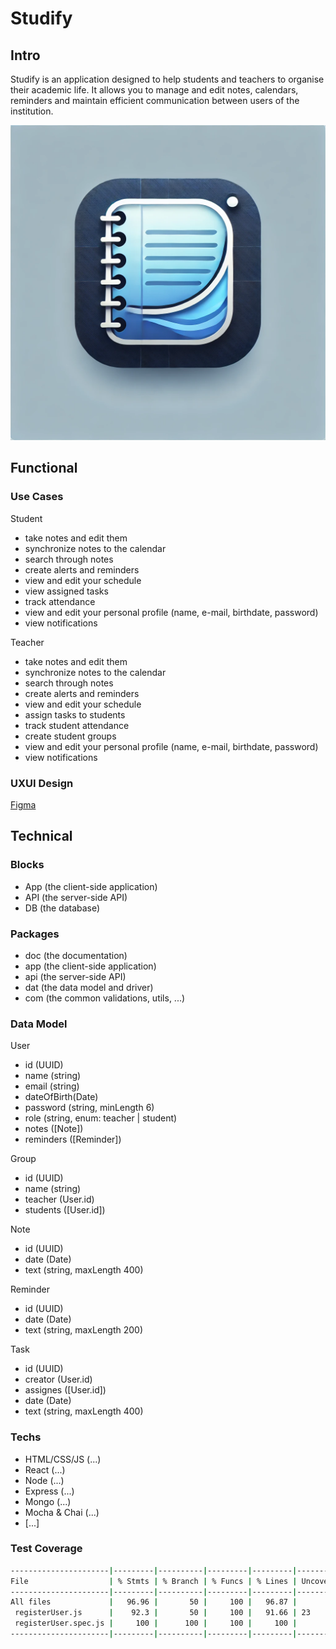 # Studify

## Intro
Studify is an application designed to help students and teachers to organise their academic life. It allows you to manage and edit notes, calendars, reminders and maintain efficient communication between users of the institution.

![alt text](Studify_logo_.png)

## Functional

### Use Cases

Student
- take notes and edit them
- synchronize notes to the calendar
- search through notes
- create alerts and reminders
- view and edit your schedule
- view assigned tasks
- track attendance
- view and edit your personal profile (name, e-mail, birthdate, password)
- view notifications

Teacher
- take notes and edit them
- synchronize notes to the calendar
- search through notes
- create alerts and reminders
- view and edit your schedule
- assign tasks to students
- track student attendance
- create student groups
- view and edit your personal profile (name, e-mail, birthdate, password)
- view notifications


### UXUI Design
[Figma](https://www.figma.com/proto/x7oiMpA4G1hKMu6RwslWb8/Studify?node-id=1-1742&node-type=canvas&t=vTuePcD21zr1HVWI-0&scaling=scale-down&content-scaling=fixed&page-id=0%3A1&starting-point-node-id=1%3A1742)

## Technical

### Blocks
- App (the client-side application)
- API (the server-side API)
- DB (the database)

### Packages
- doc (the documentation)
- app (the client-side application)
- api (the server-side API)
- dat (the data model and driver)
- com (the common validations, utils, ...)


### Data Model

User 
- id (UUID)
- name (string)
- email (string)
- dateOfBirth(Date)
- password (string, minLength 6)
- role (string, enum: teacher | student)
- notes ([Note])
- reminders ([Reminder])

Group
- id (UUID)
- name (string)
- teacher (User.id)
- students ([User.id])

Note
- id (UUID)
- date (Date)
- text (string, maxLength 400)

Reminder
- id (UUID)
- date (Date)
- text (string, maxLength 200)

Task
- id (UUID)
- creator (User.id)
- assignes ([User.id])
- date (Date)
- text (string, maxLength 400)


### Techs

- HTML/CSS/JS (...)
- React (...)
- Node (...)
- Express (...)
- Mongo (...)
- Mocha & Chai (...)
- [...]

### Test Coverage

```sh
----------------------|---------|----------|---------|---------|-------------------
File                  | % Stmts | % Branch | % Funcs | % Lines | Uncovered Line 
----------------------|---------|----------|---------|---------|-------------------
All files             |   96.96 |       50 |     100 |   96.87 |                   
 registerUser.js      |    92.3 |       50 |     100 |   91.66 | 23                
 registerUser.spec.js |     100 |      100 |     100 |     100 |                   
----------------------|---------|----------|---------|---------|-------------------
```
